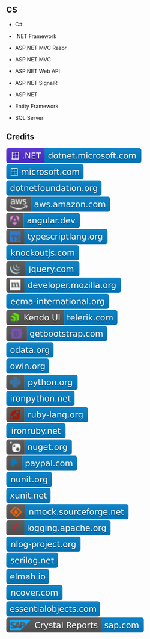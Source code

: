CS
--

- C#

- .NET Framework

- ASP.NET MVC Razor

- ASP.NET MVC

- ASP.NET Web API

- ASP.NET SignalR

- ASP.NET

- Entity Framework

- SQL Server

Credits
-------
[![image](
Credits/dotnet.microsoft.com.svg?raw=true)](https://dotnet.microsoft.com/)  
[![image](
Credits/microsoft.com.svg?raw=true)](https://microsoft.com/)  
[![image](
Credits/dotnetfoundation.org.svg?raw=true)](https://dotnetfoundation.org/)  
[![image](
Credits/aws.amazon.com.svg?raw=true)](https://aws.amazon.com/)  
[![image](
Credits/angular.dev.svg?raw=true)](https://angular.dev/)  
[![image](
Credits/typescriptlang.org.svg?raw=true)](https://typescriptlang.org/)  
[![image](
Credits/knockoutjs.com.svg?raw=true)](https://knockoutjs.com/)  
[![image](
Credits/jquery.com.svg?raw=true)](https://jquery.com/)  
[![image](
Credits/developer.mozilla.org.svg?raw=true)](https://developer.mozilla.org/)  
[![image](
Credits/ecma-international.org.svg?raw=true)](https://ecma-international.org/)  
[![image](
Credits/Kendo-UI-telerik.com.svg?raw=true)](https://telerik.com/)  
[![image](
Credits/getbootstrap.com.svg?raw=true)](https://getbootstrap.com/)  
[![image](
Credits/odata.org.svg?raw=true)](https://www.odata.org/)  
[![image](
Credits/owin.org.svg?raw=true)](http://owin.org/)  
[![image](
Credits/python.org.svg?raw=true)](https://python.org/)  
[![image](
Credits/ironpython.net.svg?raw=true)](https://ironpython.net/)  
[![image](
Credits/ruby-lang.org.svg?raw=true)](https://ruby-lang.org/)  
[![image](
Credits/ironruby.net.svg?raw=true)](http://ironruby.net/)  
[![image](
Credits/nuget.org.svg?raw=true)](https://nuget.org/)  
[![image](
Credits/paypal.com.svg?raw=true)](https://paypal.com/)  
[![image](
Credits/nunit.org.svg?raw=true)](https://nunit.org/)  
[![image](
Credits/xunit.net.svg?raw=true)](https://xunit.net/)  
[![image](
Credits/nmock.sourceforge.net.svg?raw=true)](https://nmock.sourceforge.net/)  
[![image](
Credits/logging.apache.org.svg?raw=true)](https://logging.apache.org/)  
[![image](
Credits/nlog-project.org.svg?raw=true)](https://nlog-project.org/)  
[![image](
Credits/serilog.net.svg?raw=true)](https://serilog.net/)  
[![image](
Credits/elmah.io.svg?raw=true)](https://elmah.io/)  
[![image](
Credits/ncover.com.svg?raw=true)](https://www.ncover.com/)  
[![image](
Credits/essentialobjects.com.svg?raw=true)](https://essentialobjects.com/)  
[![image](
Credits/Crystal-Reports-sap.com.svg?raw=true)](https://sap.com/)
